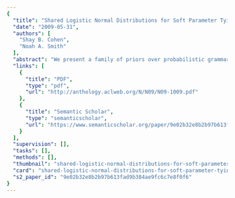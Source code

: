 ```yaml
---
{
  "title": "Shared Logistic Normal Distributions for Soft Parameter Tying in Unsupervised Grammar Induction",
  "date": "2009-05-31",
  "authors": [
    "Shay B. Cohen",
    "Noah A. Smith"
  ],
  "abstract": "We present a family of priors over probabilistic grammar weights, called the shared logistic normal distribution. This family extends the partitioned logistic normal distribution, enabling factored covariance between the probabilities of different derivation events in the probabilistic grammar, providing a new way to encode prior knowledge about an unknown grammar. We describe a variational EM algorithm for learning a probabilistic grammar based on this family of priors. We then experiment with unsupervised dependency grammar induction and show significant improvements using our model for both monolingual learning and bilingual learning with a non-parallel, multilingual corpus.",
  "links": [
    {
      "title": "PDF",
      "type": "pdf",
      "url": "http://anthology.aclweb.org/N/N09/N09-1009.pdf"
    },
    {
      "title": "Semantic Scholar",
      "type": "semanticscholar",
      "url": "https://www.semanticscholar.org/paper/9e02b32e8b2b97b613fad9b384ae9fc6c7e8f0f6"
    }
  ],
  "supervision": [],
  "tasks": [],
  "methods": [],
  "thumbnail": "shared-logistic-normal-distributions-for-soft-parameter-tying-in-unsupervised-grammar-induction-thumb.jpg",
  "card": "shared-logistic-normal-distributions-for-soft-parameter-tying-in-unsupervised-grammar-induction-card.jpg",
  "s2_paper_id": "9e02b32e8b2b97b613fad9b384ae9fc6c7e8f0f6"
}
---
```


